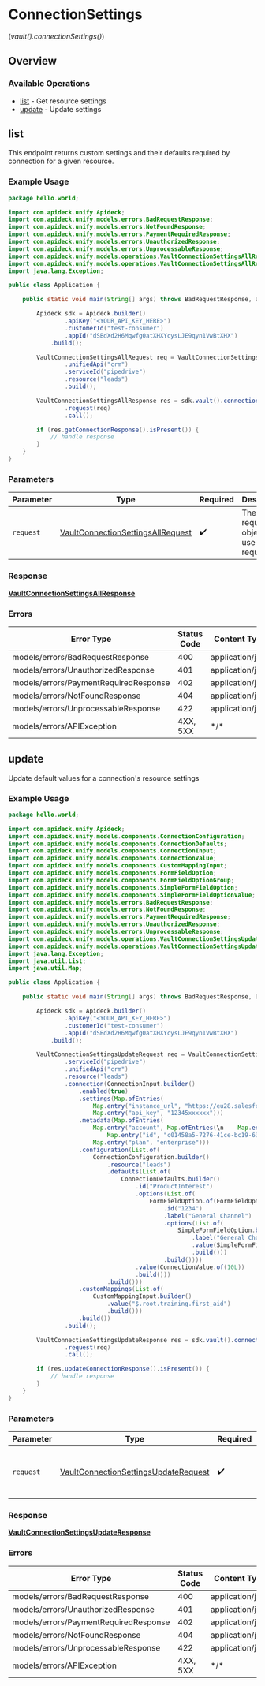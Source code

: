 # ConnectionSettings
(*vault().connectionSettings()*)

## Overview

### Available Operations

* [list](#list) - Get resource settings
* [update](#update) - Update settings

## list

This endpoint returns custom settings and their defaults required by connection for a given resource.


### Example Usage

```java
package hello.world;

import com.apideck.unify.Apideck;
import com.apideck.unify.models.errors.BadRequestResponse;
import com.apideck.unify.models.errors.NotFoundResponse;
import com.apideck.unify.models.errors.PaymentRequiredResponse;
import com.apideck.unify.models.errors.UnauthorizedResponse;
import com.apideck.unify.models.errors.UnprocessableResponse;
import com.apideck.unify.models.operations.VaultConnectionSettingsAllRequest;
import com.apideck.unify.models.operations.VaultConnectionSettingsAllResponse;
import java.lang.Exception;

public class Application {

    public static void main(String[] args) throws BadRequestResponse, UnauthorizedResponse, PaymentRequiredResponse, NotFoundResponse, UnprocessableResponse, Exception {

        Apideck sdk = Apideck.builder()
                .apiKey("<YOUR_API_KEY_HERE>")
                .customerId("test-consumer")
                .appId("dSBdXd2H6Mqwfg0atXHXYcysLJE9qyn1VwBtXHX")
            .build();

        VaultConnectionSettingsAllRequest req = VaultConnectionSettingsAllRequest.builder()
                .unifiedApi("crm")
                .serviceId("pipedrive")
                .resource("leads")
                .build();

        VaultConnectionSettingsAllResponse res = sdk.vault().connectionSettings().list()
                .request(req)
                .call();

        if (res.getConnectionResponse().isPresent()) {
            // handle response
        }
    }
}
```

### Parameters

| Parameter                                                                                         | Type                                                                                              | Required                                                                                          | Description                                                                                       |
| ------------------------------------------------------------------------------------------------- | ------------------------------------------------------------------------------------------------- | ------------------------------------------------------------------------------------------------- | ------------------------------------------------------------------------------------------------- |
| `request`                                                                                         | [VaultConnectionSettingsAllRequest](../../models/operations/VaultConnectionSettingsAllRequest.md) | :heavy_check_mark:                                                                                | The request object to use for the request.                                                        |

### Response

**[VaultConnectionSettingsAllResponse](../../models/operations/VaultConnectionSettingsAllResponse.md)**

### Errors

| Error Type                            | Status Code                           | Content Type                          |
| ------------------------------------- | ------------------------------------- | ------------------------------------- |
| models/errors/BadRequestResponse      | 400                                   | application/json                      |
| models/errors/UnauthorizedResponse    | 401                                   | application/json                      |
| models/errors/PaymentRequiredResponse | 402                                   | application/json                      |
| models/errors/NotFoundResponse        | 404                                   | application/json                      |
| models/errors/UnprocessableResponse   | 422                                   | application/json                      |
| models/errors/APIException            | 4XX, 5XX                              | \*/\*                                 |

## update

Update default values for a connection's resource settings

### Example Usage

```java
package hello.world;

import com.apideck.unify.Apideck;
import com.apideck.unify.models.components.ConnectionConfiguration;
import com.apideck.unify.models.components.ConnectionDefaults;
import com.apideck.unify.models.components.ConnectionInput;
import com.apideck.unify.models.components.ConnectionValue;
import com.apideck.unify.models.components.CustomMappingInput;
import com.apideck.unify.models.components.FormFieldOption;
import com.apideck.unify.models.components.FormFieldOptionGroup;
import com.apideck.unify.models.components.SimpleFormFieldOption;
import com.apideck.unify.models.components.SimpleFormFieldOptionValue;
import com.apideck.unify.models.errors.BadRequestResponse;
import com.apideck.unify.models.errors.NotFoundResponse;
import com.apideck.unify.models.errors.PaymentRequiredResponse;
import com.apideck.unify.models.errors.UnauthorizedResponse;
import com.apideck.unify.models.errors.UnprocessableResponse;
import com.apideck.unify.models.operations.VaultConnectionSettingsUpdateRequest;
import com.apideck.unify.models.operations.VaultConnectionSettingsUpdateResponse;
import java.lang.Exception;
import java.util.List;
import java.util.Map;

public class Application {

    public static void main(String[] args) throws BadRequestResponse, UnauthorizedResponse, PaymentRequiredResponse, NotFoundResponse, UnprocessableResponse, Exception {

        Apideck sdk = Apideck.builder()
                .apiKey("<YOUR_API_KEY_HERE>")
                .customerId("test-consumer")
                .appId("dSBdXd2H6Mqwfg0atXHXYcysLJE9qyn1VwBtXHX")
            .build();

        VaultConnectionSettingsUpdateRequest req = VaultConnectionSettingsUpdateRequest.builder()
                .serviceId("pipedrive")
                .unifiedApi("crm")
                .resource("leads")
                .connection(ConnectionInput.builder()
                    .enabled(true)
                    .settings(Map.ofEntries(
                        Map.entry("instance_url", "https://eu28.salesforce.com"),
                        Map.entry("api_key", "12345xxxxxx")))
                    .metadata(Map.ofEntries(
                        Map.entry("account", Map.ofEntries(\n    Map.entry("name", "My Company"),
                            Map.entry("id", "c01458a5-7276-41ce-bc19-639906b0450a"))),
                        Map.entry("plan", "enterprise")))
                    .configuration(List.of(
                        ConnectionConfiguration.builder()
                            .resource("leads")
                            .defaults(List.of(
                                ConnectionDefaults.builder()
                                    .id("ProductInterest")
                                    .options(List.of(
                                        FormFieldOption.of(FormFieldOptionGroup.builder()
                                            .id("1234")
                                            .label("General Channel")
                                            .options(List.of(
                                                SimpleFormFieldOption.builder()
                                                    .label("General Channel")
                                                    .value(SimpleFormFieldOptionValue.of(12.5d))
                                                    .build()))
                                            .build())))
                                    .value(ConnectionValue.of(10L))
                                    .build()))
                            .build()))
                    .customMappings(List.of(
                        CustomMappingInput.builder()
                            .value("$.root.training.first_aid")
                            .build()))
                    .build())
                .build();

        VaultConnectionSettingsUpdateResponse res = sdk.vault().connectionSettings().update()
                .request(req)
                .call();

        if (res.updateConnectionResponse().isPresent()) {
            // handle response
        }
    }
}
```

### Parameters

| Parameter                                                                                               | Type                                                                                                    | Required                                                                                                | Description                                                                                             |
| ------------------------------------------------------------------------------------------------------- | ------------------------------------------------------------------------------------------------------- | ------------------------------------------------------------------------------------------------------- | ------------------------------------------------------------------------------------------------------- |
| `request`                                                                                               | [VaultConnectionSettingsUpdateRequest](../../models/operations/VaultConnectionSettingsUpdateRequest.md) | :heavy_check_mark:                                                                                      | The request object to use for the request.                                                              |

### Response

**[VaultConnectionSettingsUpdateResponse](../../models/operations/VaultConnectionSettingsUpdateResponse.md)**

### Errors

| Error Type                            | Status Code                           | Content Type                          |
| ------------------------------------- | ------------------------------------- | ------------------------------------- |
| models/errors/BadRequestResponse      | 400                                   | application/json                      |
| models/errors/UnauthorizedResponse    | 401                                   | application/json                      |
| models/errors/PaymentRequiredResponse | 402                                   | application/json                      |
| models/errors/NotFoundResponse        | 404                                   | application/json                      |
| models/errors/UnprocessableResponse   | 422                                   | application/json                      |
| models/errors/APIException            | 4XX, 5XX                              | \*/\*                                 |